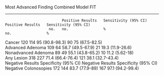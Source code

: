 Most Advanced Finding         Combined Model                            FIT                                     
----------------------  ----  -----------------  ---------------------  -----------------  ---------------------
                              Positive Results   Sensitivity (95% CI)   Positive Results   Sensitivity (95% CI) 
                        no.   no.                %                      no.                %                    
Cancer                  120   114                95 (90.8-98.3)         90                 75 (67.5-82.5)       
Advanced Adenoma        109   64                 58.7 (49.5-67.9)       21                 19.3 (11.9-26.6)     
Nonadvanced Adenoma     89    49                 55.1 (43.8-65.2)       10                 11.2 (5.62-18)       
Any Lesion              318   227                71.4 (66.4-76.4)       121                38.1 (32.7-43.4)     
                              Negative Results   Specificity (95% CI)   Negative Results   Specificity (95% CI) 
Negative Colonosopies   172   144                83.7 (77.9-89)         167                97.1 (94.2-99.4)     
